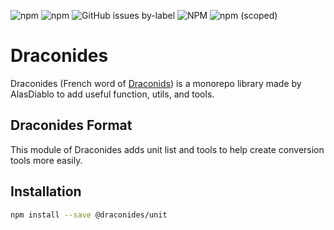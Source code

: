 ![npm](https://img.shields.io/npm/dw/@draconides/unit)
![npm](https://img.shields.io/npm/dt/@draconides/unit)
![GitHub issues by-label](https://img.shields.io/github/issues/AlasDiablo/draconides/@draconides/unit)
![NPM](https://img.shields.io/npm/l/@draconides/unit?color=%234c1)
![npm (scoped)](https://img.shields.io/npm/v/@draconides/unit)

# Draconides

Draconides (French word of [Draconids](https://en.wikipedia.org/wiki/Draconids))
is a monorepo library made by AlasDiablo to add useful function,
utils, and tools.

## Draconides Format

This module of Draconides adds unit list and tools to help create conversion tools more easily.

## Installation

```bash
npm install --save @draconides/unit
```
